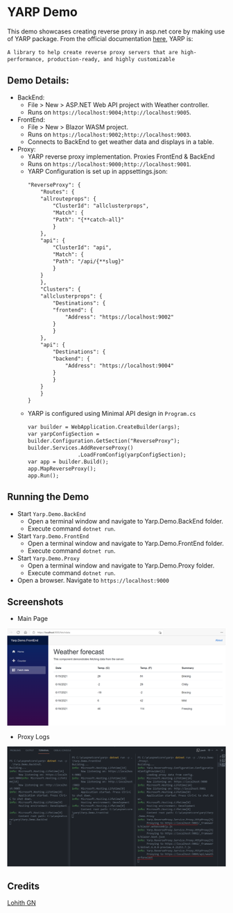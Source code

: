YARP Demo
===========
This demo showcases creating reverse proxy in asp.net core by making use of YARP package. From the official documentation [here](https://microsoft.github.io/reverse-proxy/index.html), YARP is:    
    
    A library to help create reverse proxy servers that are high-performance, production-ready, and highly customizable
    
## Demo Details:
- BackEnd: 
    - File > New > ASP.NET Web API project with Weather controller.
    - Runs on `https://localhost:9004;http://localhost:9005`.
- FrontEnd: 
    - File > New > Blazor WASM project. 
    - Runs on `https://localhost:9002;http://localhost:9003`.
    - Connects to BackEnd to get weather data and displays in a table.
- Proxy: 
    - YARP reverse proxy implementation. Proxies FrontEnd & BackEnd
    - Runs on `https://localhost:9000;http://localhost:9001`.
    - YARP Configuration is set up in appsettings.json:
        ```
        "ReverseProxy": {
            "Routes": {
            "allrouteprops": {
                "ClusterId": "allclusterprops",
                "Match": {
                "Path": "{**catch-all}"
                }
            },
            "api": {
                "ClusterId": "api",
                "Match": {
                "Path": "/api/{**slug}"
                }
            }
            },
            "Clusters": {
            "allclusterprops": {
                "Destinations": {
                "frontend": {
                    "Address": "https://localhost:9002"
                }
                }
            },
            "api": {
                "Destinations": {
                "backend": {
                    "Address": "https://localhost:9004"
                }
                }
            }
            }
        }
        ```
    - YARP is configured using Minimal API design in `Program.cs`
        ```
        var builder = WebApplication.CreateBuilder(args);
        var yarpConfigSection = builder.Configuration.GetSection("ReverseProxy");
        builder.Services.AddReverseProxy()
                        .LoadFromConfig(yarpConfigSection);
        var app = builder.Build();
        app.MapReverseProxy();
        app.Run();
        ```
## Running the Demo
- Start `Yarp.Demo.BackEnd`
    - Open a terminal window and navigate to Yarp.Demo.BackEnd folder.
    - Execute command `dotnet run`.
- Start `Yarp.Demo.FrontEnd`
    - Open a terminal window and navigate to Yarp.Demo.FrontEnd folder.
    - Execute command `dotnet run`.
- Start `Yarp.Demo.Proxy`
    - Open a terminal window and navigate to Yarp.Demo.Proxy folder.
    - Execute command `dotnet run`.
- Open a browser. Navigate to `https://localhost:9000`

## Screenshots
* Main Page
<img src="assets/main-page.png" alt="main page" title="Main Page">

* Proxy Logs
<img src="assets/proxy-logs.png" alt="proxy logs" title="proxy logs">


## Credits
[Lohith GN](https://github.com/lohithgn)